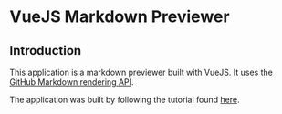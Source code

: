 # VueJS Markdown Previewer

## Introduction

This application is a markdown previewer built with VueJS. It uses the [GitHub Markdown rendering API](https://developer.github.com/v3/markdown/). 

The application was built by following the tutorial found [here](https://coligo.io/markdown-editor-vuejs/).

